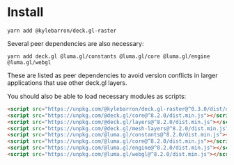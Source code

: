 # Install

```
yarn add @kylebarron/deck.gl-raster
```

Several peer dependencies are also necessary:

```
yarn add deck.gl @luma.gl/constants @luma.gl/core @luma.gl/engine @luma.gl/webgl
```

These are listed as peer dependencies to avoid version conflicts in larger
applications that use other deck.gl layers.

You should also be able to load necessary modules as scripts:

```html
<script src="https://unpkg.com/@kylebarron/deck.gl-raster@^0.3.0/dist/deck.gl-raster.min.js"></script>
<script src="https://unpkg.com/@deck.gl/core@^8.2.0/dist.min.js"></script>
<script src="https://unpkg.com/@deck.gl/layers@^8.2.0/dist.min.js"></script>
<script src="https://unpkg.com/@deck.gl/mesh-layers@^8.2.0/dist.min.js"></script>
<script src="https://unpkg.com/@luma.gl/constants@^8.2.0/dist.min.js"></script>
<script src="https://unpkg.com/@luma.gl/core@^8.2.0/dist.min.js"></script>
<script src="https://unpkg.com/@luma.gl/engine@^8.2.0/dist.min.js"></script>
<script src="https://unpkg.com/@luma.gl/webgl@^8.2.0/dist.min.js"></script>
```
